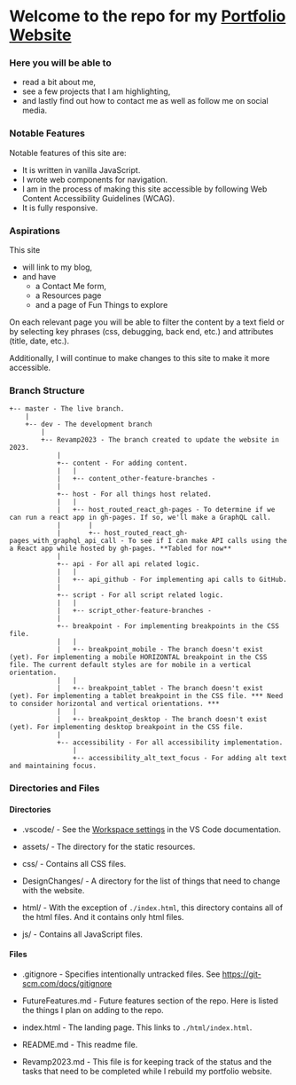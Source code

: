 # Welcome to the repo for my [Portfolio Website](https://jamiebort.com/)

### Here you will be able to

- read a bit about me,
- see a few projects that I am highlighting,
- and lastly find out how to contact me as well as follow me on social media.

### Notable Features

Notable features of this site are:

- It is written in vanilla JavaScript.
- I wrote web components for navigation.
- I am in the process of making this site accessible by following Web Content Accessibility Guidelines (WCAG).
- It is fully responsive.

### Aspirations

This site

- will link to my blog,
- and have
  - a Contact Me form,
  - a Resources page
  - and a page of Fun Things to explore

On each relevant page you will be able to filter the content by a text field or by selecting key phrases (css, debugging, back end, etc.) and attributes (title, date, etc.).

Additionally, I will continue to make changes to this site to make it more accessible.

### Branch Structure

```
+-- master - The live branch.
	|
	+-- dev - The development branch
		|
		+-- Revamp2023 - The branch created to update the website in 2023.
			|
			+-- content - For adding content.
			|	|
			|	+-- content_other-feature-branches -
			|
			+-- host - For all things host related.
			|	|
			|	+-- host_routed_react_gh-pages - To determine if we can run a react app in gh-pages. If so, we'll make a GraphQL call.
			|		|
			|		+-- host_routed_react_gh-pages_with_graphql_api_call - To see if I can make API calls using the a React app while hosted by gh-pages. **Tabled for now**
			|
			+-- api - For all api related logic.
			|	|
			|	+-- api_github - For implementing api calls to GitHub.
			|
			+-- script - For all script related logic.
			|	|
			|	+-- script_other-feature-branches -
			|
			+-- breakpoint - For implementing breakpoints in the CSS file.
			|	|
			|	+-- breakpoint_mobile - The branch doesn't exist (yet). For implementing a mobile HORIZONTAL breakpoint in the CSS file. The current default styles are for mobile in a vertical orientation.
			|	|
			|	+-- breakpoint_tablet - The branch doesn't exist (yet). For implementing a tablet breakpoint in the CSS file. *** Need to consider horizontal and vertical orientations. ***
			|	|
			|	+-- breakpoint_desktop - The branch doesn't exist (yet). For implementing desktop breakpoint in the CSS file.
			|
			+-- accessibility - For all accessibility implementation.
				|
				+-- accessibility_alt_text_focus - For adding alt text and maintaining focus.
```

### Directories and Files

#### Directories

- .vscode/ - See the [Workspace settings](https://code.visualstudio.com/docs/getstarted/settings#:~:text=Note%3A%20A%20VS%20Code%20%22workspace,feature%20called%20Multi%2Droot%20workspaces) in the VS Code documentation.

- assets/ - The directory for the static resources.

- css/ - Contains all CSS files.

- DesignChanges/ - A directory for the list of things that need to change with the website.

- html/ - With the exception of `./index.html`, this directory contains all of the html files. And it contains only html files.

- js/ - Contains all JavaScript files.

#### Files

- .gitignore - Specifies intentionally untracked files. See https://git-scm.com/docs/gitignore

- FutureFeatures.md - Future features section of the repo. Here is listed the things I plan on adding to the repo.

- index.html - The landing page. This links to `./html/index.html`.

- README.md - This readme file.

- Revamp2023.md - This file is for keeping track of the status and the tasks that need to be completed while I rebuild my portfolio website.
